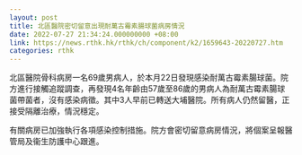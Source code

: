 ```yaml
---
layout: post
title: 北區醫院密切留意出現耐萬古霉素腸球菌病房情況
date: 2022-07-27 21:34:24.000000000 +08:00
link: https://news.rthk.hk/rthk/ch/component/k2/1659643-20220727.htm
categories: rthk
---
```


北區醫院骨科病房一名69歲男病人，於本月22日發現感染耐萬古霉素腸球菌。院方進行接觸追蹤調查，再發現4名年齡由57歲至86歲的男病人為耐萬古霉素腸球菌帶菌者，沒有感染病徵。其中3人早前已轉送大埔醫院。所有病人仍然留醫，正接受隔離治療，情況穩定。

有關病房已加強執行各項感染控制措施。院方會密切留意病房情況，將個案呈報醫管局及衞生防護中心跟進。
